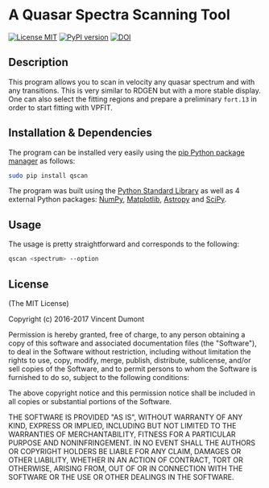 # A Quasar Spectra Scanning Tool

[![License MIT](https://img.shields.io/badge/License-MIT-blue.svg)](http://opensource.org/licenses/MIT)
[![PyPI version](https://badge.fury.io/py/qscan.svg)](https://badge.fury.io/py/qscan)
[![DOI](https://zenodo.org/badge/DOI/10.5281/zenodo.437903.svg)](https://doi.org/10.5281/zenodo.437903)

## Description

This program allows you to scan in velocity any quasar spectrum and with any transitions. This is very similar to RDGEN but with a more stable display. One can also select the fitting regions and prepare a preliminary `fort.13` in order to start fitting with VPFIT.

## Installation & Dependencies

The program can be installed very easily using the [pip Python package manager](https://pypi.org/project/pip/) as follows:

```bash
sudo pip install qscan
```

The program was built using the [Python Standard Library](https://docs.python.org/2/library/) as well as 4 external Python packages: [NumPy](http://www.numpy.org/), [Matplotlib](https://matplotlib.org/), [Astropy](http://www.astropy.org/) and [SciPy](https://www.scipy.org/).

## Usage

The usage is pretty straightforward and corresponds to the following:

```bash
qscan <spectrum> --option
```

## License

(The MIT License)

Copyright (c) 2016-2017 Vincent Dumont

Permission is hereby granted, free of charge, to any person obtaining a copy
of this software and associated documentation files (the "Software"), to deal
in the Software without restriction, including without limitation the rights
to use, copy, modify, merge, publish, distribute, sublicense, and/or sell
copies of the Software, and to permit persons to whom the Software is
furnished to do so, subject to the following conditions:

The above copyright notice and this permission notice shall be included in all
copies or substantial portions of the Software.

THE SOFTWARE IS PROVIDED "AS IS", WITHOUT WARRANTY OF ANY KIND, EXPRESS OR
IMPLIED, INCLUDING BUT NOT LIMITED TO THE WARRANTIES OF MERCHANTABILITY,
FITNESS FOR A PARTICULAR PURPOSE AND NONINFRINGEMENT. IN NO EVENT SHALL THE
AUTHORS OR COPYRIGHT HOLDERS BE LIABLE FOR ANY CLAIM, DAMAGES OR OTHER
LIABILITY, WHETHER IN AN ACTION OF CONTRACT, TORT OR OTHERWISE, ARISING FROM,
OUT OF OR IN CONNECTION WITH THE SOFTWARE OR THE USE OR OTHER DEALINGS IN THE
SOFTWARE.
